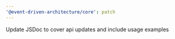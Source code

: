 ```yaml
---
'@event-driven-architecture/core': patch
---
```


Update JSDoc to cover api updates and include usage examples
